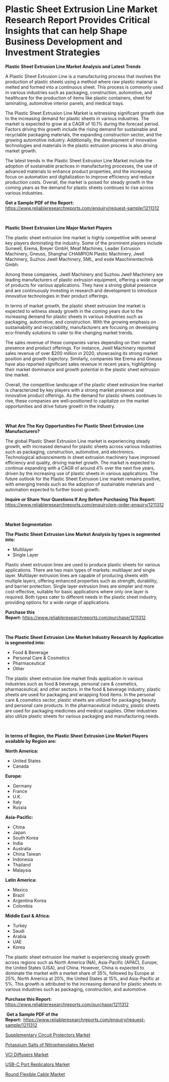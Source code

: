 <p><h1>Plastic Sheet Extrusion Line Market Research Report Provides Critical Insights that can help Shape Business Development and Investment Strategies</h1></p><p><strong>Plastic Sheet Extrusion Line Market Analysis and Latest Trends</strong></p>
<p><p>A Plastic Sheet Extrusion Line is a manufacturing process that involves the production of plastic sheets using a method where raw plastic material is melted and formed into a continuous sheet. This process is commonly used in various industries such as packaging, construction, automotive, and healthcare for the production of items like plastic containers, sheet for laminating, automotive interior panels, and medical trays.</p><p>The Plastic Sheet Extrusion Line Market is witnessing significant growth due to the increasing demand for plastic sheets in various industries. The market is expected to grow at a CAGR of 10.1% during the forecast period. Factors driving this growth include the rising demand for sustainable and recyclable packaging materials, the expanding construction sector, and the growing automotive industry. Additionally, the development of innovative technologies and materials in the plastic extrusion process is also driving market growth.</p><p>The latest trends in the Plastic Sheet Extrusion Line Market include the adoption of sustainable practices in manufacturing processes, the use of advanced materials to enhance product properties, and the increasing focus on automation and digitalization to improve efficiency and reduce production costs. Overall, the market is poised for steady growth in the coming years as the demand for plastic sheets continues to rise across various industries.</p></p>
<p><strong>Get a Sample PDF of the Report:&nbsp;</strong> <a href="https://www.reliableresearchreports.com/enquiry/request-sample/1211312">https://www.reliableresearchreports.com/enquiry/request-sample/1211312</a></p>
<p>&nbsp;</p>
<p><strong>Plastic Sheet Extrusion Line Major Market Players</strong></p>
<p><p>The plastic sheet extrusion line market is highly competitive with several key players dominating the industry. Some of the prominent players include Sunwell, Erema, Breyer GmbH, Meaf Machines, Leader Extrusion Machinery, Gneuss, Shanghai CHAMPION Plastic Machinery, Jwell Machinery, Suzhou Jwell Machinery, SML, and esde Maschinentechnik Gmbh.</p><p>Among these companies, Jwell Machinery and Suzhou Jwell Machinery are leading manufacturers of plastic extrusion equipment, offering a wide range of products for various applications. They have a strong global presence and are continuously investing in research and development to introduce innovative technologies in their product offerings.</p><p>In terms of market growth, the plastic sheet extrusion line market is expected to witness steady growth in the coming years due to the increasing demand for plastic sheets in various industries such as packaging, automotive, and construction. With the growing emphasis on sustainability and recyclability, manufacturers are focusing on developing eco-friendly solutions to cater to the changing market trends.</p><p>The sales revenue of these companies varies depending on their market presence and product offerings. For instance, Jwell Machinery reported sales revenue of over $200 million in 2020, showcasing its strong market position and growth trajectory. Similarly, companies like Erema and Gneuss have also reported significant sales revenue in recent years, highlighting their market dominance and growth potential in the plastic sheet extrusion line market.</p><p>Overall, the competitive landscape of the plastic sheet extrusion line market is characterized by key players with a strong market presence and innovative product offerings. As the demand for plastic sheets continues to rise, these companies are well-positioned to capitalize on the market opportunities and drive future growth in the industry.</p></p>
<p>&nbsp;</p>
<p><strong>What Are The Key Opportunities For Plastic Sheet Extrusion Line Manufacturers?</strong></p>
<p><p>The global Plastic Sheet Extrusion Line market is experiencing steady growth, with increased demand for plastic sheets across various industries such as packaging, construction, automotive, and electronics. Technological advancements in sheet extrusion machinery have improved efficiency and quality, driving market growth. The market is expected to continue expanding with a CAGR of around 4% over the next five years, driven by the increasing use of plastic sheets in various applications. The future outlook for the Plastic Sheet Extrusion Line market remains positive, with emerging trends such as the adoption of sustainable materials and automation expected to further boost growth.</p></p>
<p><strong>Inquire or Share Your Questions If Any Before Purchasing This Report:</strong> <a href="https://www.reliableresearchreports.com/enquiry/pre-order-enquiry/1211312">https://www.reliableresearchreports.com/enquiry/pre-order-enquiry/1211312</a></p>
<p>&nbsp;</p>
<p><strong>Market Segmentation</strong></p>
<p><strong>The Plastic Sheet Extrusion Line Market Analysis by types is segmented into:</strong></p>
<p><ul><li>Multilayer</li><li>Single Layer</li></ul></p>
<p><p>Plastic sheet extrusion lines are used to produce plastic sheets for various applications. There are two main types of markets: multilayer and single layer. Multilayer extrusion lines are capable of producing sheets with multiple layers, offering enhanced properties such as strength, durability, and barrier protection. Single layer extrusion lines are simpler and more cost-effective, suitable for basic applications where only one layer is required. Both types cater to different needs in the plastic sheet industry, providing options for a wide range of applications.</p></p>
<p><strong>Purchase this Report:&nbsp;</strong><a href="https://www.reliableresearchreports.com/purchase/1211312">https://www.reliableresearchreports.com/purchase/1211312</a></p>
<p>&nbsp;</p>
<p><strong>The Plastic Sheet Extrusion Line Market Industry Research by Application is segmented into:</strong></p>
<p><ul><li>Food & Beverage</li><li>Personal Care & Cosmetics</li><li>Pharmaceutical</li><li>Other</li></ul></p>
<p><p>The plastic sheet extrusion line market finds application in various industries such as food & beverage, personal care & cosmetics, pharmaceutical, and other sectors. In the food & beverage industry, plastic sheets are used for packaging and wrapping food items. In the personal care & cosmetics sector, plastic sheets are utilized for packaging beauty and personal care products. In the pharmaceutical industry, plastic sheets are used for packaging medicines and medical supplies. Other industries also utilize plastic sheets for various packaging and manufacturing needs.</p></p>
<p>&nbsp;</p>
<p><strong>In terms of Region, the Plastic Sheet Extrusion Line Market Players available by Region are:</strong></p>
<p>
    <p> <strong> North America: </strong>
        <ul>
            <li>United States</li>
            <li>Canada</li>
        </ul>
        </p> 
    <p> <strong> Europe: </strong>
        <ul>
            <li>Germany</li>
            <li>France</li>
            <li>U.K.</li>
            <li>Italy</li>
            <li>Russia</li>
        </ul>
        </p> 
    <p> <strong> Asia-Pacific: </strong>
        <ul>
            <li>China</li>
            <li>Japan</li>
            <li>South Korea</li>
            <li>India</li>
            <li>Australia</li>
            <li>China Taiwan</li>
            <li>Indonesia</li>
            <li>Thailand</li>
            <li>Malaysia</li>
        </ul>
        </p> 
    <p> <strong> Latin America: </strong>
        <ul>
            <li>Mexico</li>
            <li>Brazil</li>
            <li>Argentina Korea</li>
            <li>Colombia</li>
        </ul>
        </p> 
    <p> <strong> Middle East & Africa: </strong>
        <ul>
            <li>Turkey</li>
            <li>Saudi</li>
            <li>Arabia</li>
            <li>UAE</li>
            <li>Korea</li>
        </ul>
    </p>
    </p>
<p><p>The plastic sheet extrusion line market is experiencing steady growth across regions such as North America (NA), Asia-Pacific (APAC), Europe, the United States (USA), and China. However, China is expected to dominate the market with a market share of 35%, followed by Europe at 25%, North America at 20%, the United States at 15%, and Asia-Pacific at 5%. This growth is attributed to the increasing demand for plastic sheets in various industries such as packaging, construction, and automotive.</p></p>
<p><strong>Purchase this Report: </strong><a href="https://www.reliableresearchreports.com/purchase/1211312">https://www.reliableresearchreports.com/purchase/1211312</a></p>
<p>&nbsp;<strong>Get a Sample PDF of the Report:&nbsp;&nbsp;</strong><a href="https://www.reliableresearchreports.com/enquiry/request-sample/1211312">https://www.reliableresearchreports.com/enquiry/request-sample/1211312</a></p>
<p><strong></strong></p>
<p><p><a href="https://issuu.com/reportprime-2/docs/supplementary-circuit-protectors-market-size-2030.">Supplementary Circuit Protectors Market</a></p><p><a href="https://github.com/pizolina/Market-Research-Report-List-3/blob/main/potassium-salts-of-nitrophenolates-market.md">Potassium Salts of Nitrophenolates Market</a></p><p><a href="https://github.com/dimitrishawkinswaynenp91rgz/Market-Research-Report-List-1/blob/main/vci-diffusers-market.md">VCI Diffusers Market</a></p><p><a href="https://issuu.com/reportprime-2/docs/usb-c-port-replicators-market-size-2030.pptx">USB-C Port Replicators Market</a></p><p><a href="https://github.com/danielneavesallisons03mba/Market-Research-Report-List-1/blob/main/round-flexible-cable-market.md">Round Flexible Cable Market</a></p></p>
